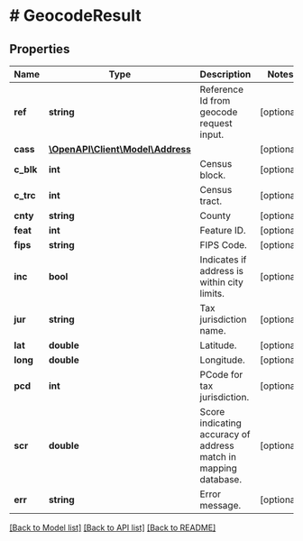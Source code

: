 # # GeocodeResult

## Properties

Name | Type | Description | Notes
------------ | ------------- | ------------- | -------------
**ref** | **string** | Reference Id from geocode request input. | [optional]
**cass** | [**\OpenAPI\Client\Model\Address**](Address.md) |  | [optional]
**c_blk** | **int** | Census block. | [optional]
**c_trc** | **int** | Census tract. | [optional]
**cnty** | **string** | County | [optional]
**feat** | **int** | Feature ID. | [optional]
**fips** | **string** | FIPS Code. | [optional]
**inc** | **bool** | Indicates if address is within city limits. | [optional]
**jur** | **string** | Tax jurisdiction name. | [optional]
**lat** | **double** | Latitude. | [optional]
**long** | **double** | Longitude. | [optional]
**pcd** | **int** | PCode for tax jurisdiction. | [optional]
**scr** | **double** | Score indicating accuracy of address match in mapping database. | [optional]
**err** | **string** | Error message. | [optional]

[[Back to Model list]](../../README.md#models) [[Back to API list]](../../README.md#endpoints) [[Back to README]](../../README.md)
